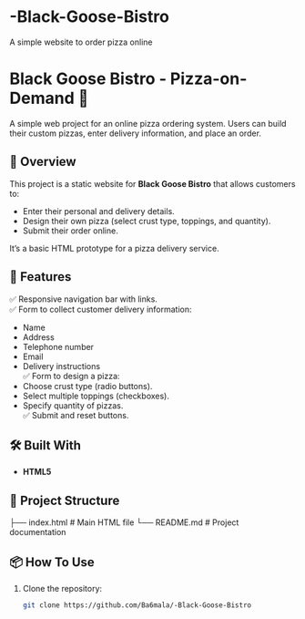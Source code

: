 # -Black-Goose-Bistro
A simple website to order pizza online
# Black Goose Bistro - Pizza-on-Demand 🍕

A simple web project for an online pizza ordering system. Users can build their custom pizzas, enter delivery information, and place an order.

## 📖 Overview

This project is a static website for **Black Goose Bistro** that allows customers to:
- Enter their personal and delivery details.
- Design their own pizza (select crust type, toppings, and quantity).
- Submit their order online.

It’s a basic HTML prototype for a pizza delivery service.

## 🚀 Features

✅ Responsive navigation bar with links.  
✅ Form to collect customer delivery information:  
   - Name  
   - Address  
   - Telephone number  
   - Email  
   - Delivery instructions  
✅ Form to design a pizza:  
   - Choose crust type (radio buttons).  
   - Select multiple toppings (checkboxes).  
   - Specify quantity of pizzas.  
✅ Submit and reset buttons.

## 🛠️ Built With

- **HTML5**
  
## 📂 Project Structure
├── index.html # Main HTML file
└── README.md # Project documentation

## 📦 How To Use

1. Clone the repository:
   ```bash
   git clone https://github.com/Ba6mala/-Black-Goose-Bistro

